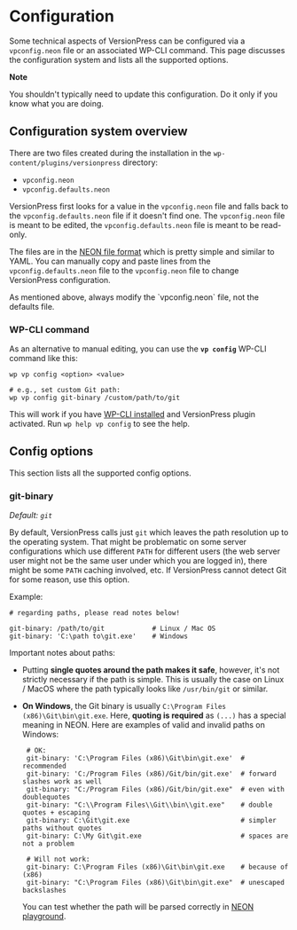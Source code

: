 # Configuration

Some technical aspects of VersionPress can be configured via a `vpconfig.neon` file or an associated WP-CLI command. This page discusses the configuration system and lists all the supported options.

<div class="important">
  <strong>Note</strong>
  <p>You shouldn't typically need to update this configuration. Do it only if you know what you are doing.</p>
</div>


## Configuration system overview

There are two files created during the installation in the `wp-content/plugins/versionpress` directory:

 - `vpconfig.neon`
 - `vpconfig.defaults.neon`

VersionPress first looks for a value in the `vpconfig.neon` file and falls back to the `vpconfig.defaults.neon` file if it doesn't find one. The `vpconfig.neon` file is meant to be edited, the `vpconfig.defaults.neon` file is meant to be read-only.

The files are in the [NEON file format](http://ne-on.org/) which is pretty simple and similar to YAML. You can manually copy and paste lines from the `vpconfig.defaults.neon` file to the `vpconfig.neon` file to change VersionPress configuration.

<div class="note">
  <p>As mentioned above, always modify the `vpconfig.neon` file, not the defaults file.</p>
</div>


### WP-CLI command

As an alternative to manual editing, you can use the **`vp config`** WP-CLI command like this:

    wp vp config <option> <value>
    
    # e.g., set custom Git path:
    wp vp config git-binary /custom/path/to/git

This will work if you have [WP-CLI installed](https://github.com/wp-cli/wp-cli/wiki/Alternative-Install-Methods) and VersionPress plugin activated. Run `wp help vp config` to see the help.


## Config options

This section lists all the supported config options.

### git-binary

*Default: `git`*

By default, VersionPress calls just `git` which leaves the path resolution up to the operating system. That might be problematic on some server configurations which use different `PATH` for different users (the web server user might not be the same user under which you are logged in), there might be some `PATH` caching involved, etc. If VersionPress cannot detect Git for some reason, use this option.

Example:

    # regarding paths, please read notes below!
    
    git-binary: /path/to/git            # Linux / Mac OS
    git-binary: 'C:\path to\git.exe'    # Windows


Important notes about paths:

 - Putting **single quotes around the path makes it safe**, however, it's not strictly necessary if the path is simple. This is usually the case on Linux / MacOS where the path typically looks like `/usr/bin/git` or similar.
 - **On Windows**, the Git binary is usually `C:\Program Files (x86)\Git\bin\git.exe`. Here, **quoting is required** as `(...)` has a special meaning in NEON. Here are examples of valid and invalid paths on Windows:


        # OK:
        git-binary: 'C:\Program Files (x86)\Git\bin\git.exe'  # recommended
        git-binary: 'C:/Program Files (x86)/Git/bin/git.exe'  # forward slashes work as well
        git-binary: "C:/Program Files (x86)/Git/bin/git.exe"  # even with doublequotes
        git-binary: "C:\\Program Files\\Git\\bin\\git.exe"    # double quotes + escaping
        git-binary: C:\Git\git.exe                            # simpler paths without quotes
        git-binary: C:\My Git\git.exe                         # spaces are not a problem
    
        # Will not work:
        git-binary: C:\Program Files (x86)\Git\bin\git.exe    # because of (x86)
        git-binary: "C:\Program Files (x86)\Git\bin\git.exe"  # unescaped backslashes


    You can test whether the path will be parsed correctly in [NEON playground](http://ne-on.org/).